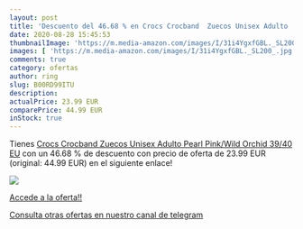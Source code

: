 ```yaml
---
layout: post
title: 'Descuento del 46.68 % en Crocs Crocband  Zuecos Unisex Adulto  Pe'
date: 2020-08-28 15:45:53
thumbnailImage: 'https://m.media-amazon.com/images/I/31i4YgxfGBL._SL200_.jpg'
images: [ 'https://m.media-amazon.com/images/I/31i4YgxfGBL._SL200_.jpg' ]
comments: true
category: ofertas
author: ring
slug: B00RD99ITU
description:
actualPrice: 23.99 EUR
comparePrice: 44.99 EUR
inStock: true
---
```


Tienes [Crocs Crocband  Zuecos Unisex Adulto  Pearl Pink/Wild Orchid  39/40 EU](https://www.amazon.com/dp/B00RD99ITU/?tag=redken08-20) con un 46.68 % de descuento con precio de oferta de 23.99 EUR (original: 44.99 EUR) en el siguiente enlace!

[![](https://m.media-amazon.com/images/I/31i4YgxfGBL._SL200_.jpg)](https://www.amazon.com/dp/B00RD99ITU/?tag=redken08-20)

[Accede a la oferta!!](https://www.amazon.com/dp/B00RD99ITU/?tag=redken08-20)

[Consulta otras ofertas en nuestro canal de telegram](https://t.me/s/ofertas25)
